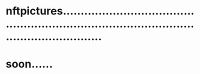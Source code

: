 # nftpictures.....................................................................................................................
# soon......
